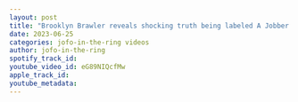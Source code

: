 ```yaml
---
layout: post
title: "Brooklyn Brawler reveals shocking truth being labeled A Jobber in WWE"
date: 2023-06-25
categories: jofo-in-the-ring videos
author: jofo-in-the-ring
spotify_track_id: 
youtube_video_id: eG89NIQcfMw
apple_track_id: 
youtube_metadata: 
---
```

